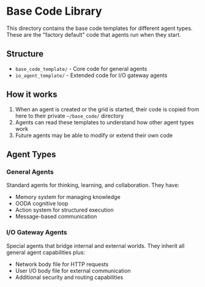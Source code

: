 # Base Code Library

This directory contains the base code templates for different agent types. These are the "factory default" code that agents run when they start.

## Structure

- `base_code_template/` - Core code for general agents
- `io_agent_template/` - Extended code for I/O gateway agents

## How it works

1. When an agent is created or the grid is started, their code is copied from here to their private `~/base_code/` directory
2. Agents can read these templates to understand how other agent types work
3. Future agents may be able to modify or extend their own code

## Agent Types

### General Agents
Standard agents for thinking, learning, and collaboration. They have:
- Memory system for managing knowledge
- OODA cognitive loop
- Action system for structured execution
- Message-based communication

### I/O Gateway Agents  
Special agents that bridge internal and external worlds. They inherit all general agent capabilities plus:
- Network body file for HTTP requests
- User I/O body file for external communication
- Additional security and routing capabilities